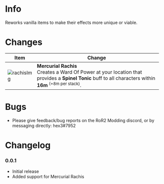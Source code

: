 # Info

Reworks vanilla items to make their effects more unique or viable.

# Changes

| Item  | Change |
| ------------- | ------------- |
| ![rachisImg] | **Mercurial Rachis**<br>Creates a Ward Of Power at your location that provides a **Spinel Tonic** buff to all characters within **16m** <sup>(+8m per stack)</sup>. |

# Bugs

* Please give feedback/bug reports on the RoR2 Modding discord, or by messaging directly: hex3#7952

# Changelog

### 0.0.1
* Initial release
* Added support for Mercurial Rachis

[rachisImg]:
https://static.wikia.nocookie.net/riskofrain2_gamepedia_en/images/2/25/Mercurial_Rachis.png